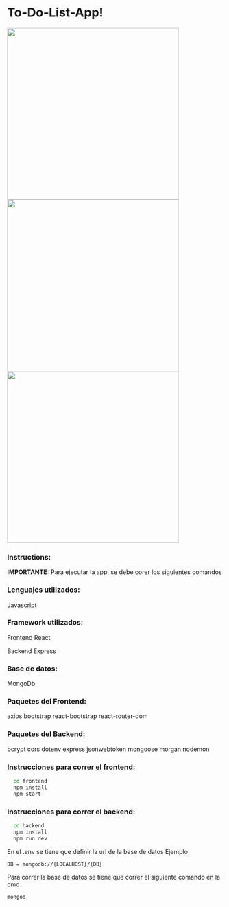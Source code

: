 # To-Do-List-App!

<div>
    <img  height = "400" src='https://user-images.githubusercontent.com/71783387/136816786-929acb4c-e880-4503-983b-e494ccf45333.png'>
    </img>
</div>

<div>
    <img  height = "400" src='https://user-images.githubusercontent.com/71783387/136816813-97ccb021-3239-4c57-9098-332ad946509b.png'>
    </img>
</div>
<div>
    <img  height = "400" src='https://user-images.githubusercontent.com/71783387/136816831-4fd2111b-9362-4283-99bb-4aacb82baf05.png'>
    </img>
</div>
            
### Instructions: 
**IMPORTANTE:** Para ejecutar la app, se debe corer los siguientes comandos

### Lenguajes utilizados: 
Javascript

### Framework utilizados: 
Frontend 
React

Backend
Express

### Base de datos: 
MongoDb

### Paquetes del Frontend: 
axios
bootstrap
react-bootstrap
react-router-dom

### Paquetes del Backend: 
bcrypt
cors
dotenv
express
jsonwebtoken
mongoose
morgan
nodemon

### Instrucciones para correr el frontend: 
```bash
  cd frontend
  npm install
  npm start
```
### Instrucciones para correr el backend: 
```bash
  cd backend
  npm install
  npm run dev
```
En el .env se tiene que definir la url de la base de datos
Ejemplo

```bash
DB = mongodb://{LOCALHOST}/{DB}
```
Para correr la base de datos
se tiene que correr el siguiente comando en la cmd
```bash
mongod

